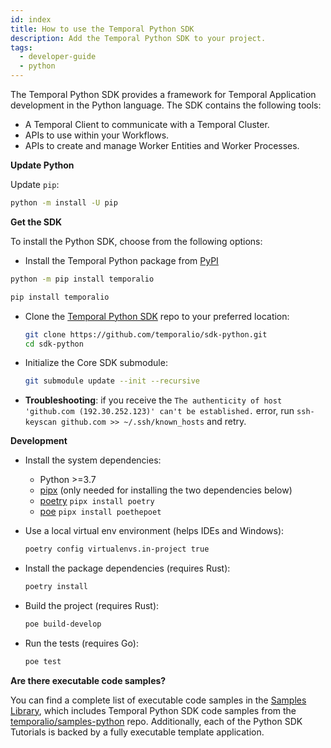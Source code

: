 ```yaml
---
id: index
title: How to use the Temporal Python SDK
description: Add the Temporal Python SDK to your project.
tags:
  - developer-guide
  - python
---
```


The Temporal Python SDK provides a framework for Temporal Application development in the Python language.
The SDK contains the following tools:

- A Temporal Client to communicate with a Temporal Cluster.
- APIs to use within your Workflows.
- APIs to create and manage Worker Entities and Worker Processes.

**Update Python**

Update `pip`:

```bash
python -m install -U pip
```

**Get the SDK**

To install the Python SDK, choose from the following options:

- Install the Temporal Python package from [PyPI](https://pypi.org/project/temporalio/)

```bash
python -m pip install temporalio
```

```bash
pip install temporalio
```

- Clone the [Temporal Python SDK](https://github.com/temporalio/sdk-typescript) repo to your preferred location:
  ```sh
  git clone https://github.com/temporalio/sdk-python.git
  cd sdk-python
  ```
- Initialize the Core SDK submodule:
  ```sh
  git submodule update --init --recursive
  ```
- **Troubleshooting**: if you receive the `The authenticity of host 'github.com (192.30.252.123)' can't be established.` error, run `ssh-keyscan github.com >> ~/.ssh/known_hosts` and retry.

**Development**

- Install the system dependencies:

  - Python >=3.7
  - [pipx](https://github.com/pypa/pipx#install-pipx) (only needed for installing the two dependencies below)
  - [poetry](https://github.com/python-poetry/poetry) `pipx install poetry`
  - [poe](https://github.com/nat-n/poethepoet) `pipx install poethepoet`

- Use a local virtual env environment (helps IDEs and Windows):

  ```bash
  poetry config virtualenvs.in-project true
  ```

- Install the package dependencies (requires Rust):

  ```bash
  poetry install
  ```

- Build the project (requires Rust):

  ```bash
  poe build-develop
  ```

- Run the tests (requires Go):

  ```bash
  poe test
  ```

**Are there executable code samples?**

You can find a complete list of executable code samples in the [Samples Library](https://github.com/temporalio/samples-python), which includes Temporal Python SDK code samples from the [temporalio/samples-python](https://github.com/temporalio/samples-python) repo.
Additionally, each of the Python SDK Tutorials is backed by a fully executable template application.
